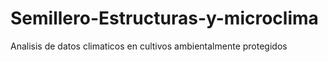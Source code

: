 # Semillero-Estructuras-y-microclima
Analisis de datos climaticos en cultivos ambientalmente protegidos
